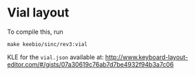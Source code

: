# Vial layout

To compile this, run

```
make keebio/sinc/rev3:vial
```

KLE for the `vial.json` available at: http://www.keyboard-layout-editor.com/#/gists/07a30619c76ab7d7be4932f94b3a7c06
